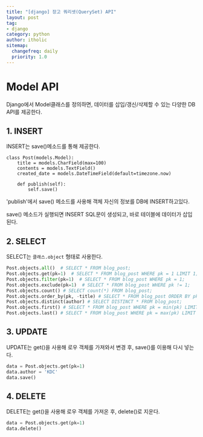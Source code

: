 ```yaml
---
title: "[django] 장고 쿼리셋(QuerySet) API"
layout: post
tag:
- django
category: python
author: itholic
sitemap:
  changefreq: daily
  priority: 1.0
---
```


# Model API

Django에서 Model클래스를 정의하면, 데이터를 삽입/갱신/삭제할 수 있는 다양한 DB API를 제공한다.

## 1. INSERT

INSERT는 save()메소드를 통해 제공한다.

```
class Post(models.Model):
    title = models.CharField(max=100)
    contents = models.TextField()
    created_date = models.DateTimeField(default=timezone.now)
    
    def publish(self):
        self.save()
```

'publish'에서 save() 메소드를 사용해 객체 자신의 정보를 DB에 INSERT하고있다.

save() 메소드가 실행되면 INSERT SQL문이 생성되고, 바로 테이블에 데이터가 삽입된다.

## 2. SELECT

SELECT는 `클래스.object` 형태로 사용한다.

```python
Post.objects.all()  # SELECT * FROM blog_post;
Post.objects.get(pk=1)  # SELECT * FROM blog_post WHERE pk = 1 LIMIT 1;
Post.objects.filter(pk=1)  # SELECT * FROM blog_post WHERE pk = 1;
Post.objects.exclude(pk=1)  # SELECT * FROM blog_post WHERE pk != 1;
Post.objects.count() # SELECT count(*) FROM blog_post;
Post.objects.order_by(pk, -title) # SELECT * FROM blog_post ORDER BY pk asc, title desc;
Post.objects.distinct(author) # SELECT DISTINCT * FROM blog_post;
Post.objects.first() # SELECT * FROM blog_post WHERE pk = min(pk) LIMIT 1;
Post.objects.last() # SELECT * FROM blog_post WHERE pk = max(pk) LIMIT 1;
```

## 3. UPDATE

UPDATE는 get()을 사용해 로우 객체를 가져와서 변경 후, save()를 이용해 다시 넣는다.

```python
data = Post.objects.get(pk=1)
data.author = 'KDC'
data.save()
```

## 4. DELETE

DELETE는 get()을 사용해 로우 객체를 가져온 후, delete()로 지운다.


```python
data = Post.objects.get(pk=1)
data.delete()
```
